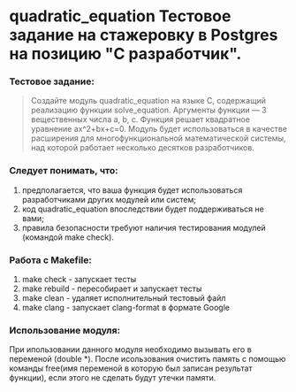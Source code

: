 # quadratic_equation Тестовое задание на стажеровку в Postgres на позицию "С разработчик".

### Тестовое задание:
> Создайте модуль quadratic_equation на языке C, содержащий реализацию функции solve_equation. Аргументы функции — 3 вещественных числа a, b, c. Функция решает квадратное
> уравнение ax^2+bx+c=0.  Модуль будет использоваться в качестве расширения для многофункциональной математической системы, над которой работает несколько десятков разработчиков.

### Следует понимать, что:
1) предполагается, что ваша функция будет использоваться разработчиками других модулей или систем;
2) код quadratic_equation впоследствии будет поддерживаться не вами;
3) правила безопасности требуют наличия тестирования модулей (командой make check).


### Работа с Makefile:
1) make check - запускает тесты
2) make rebuild - пересобирает и запускает тесты
3) make clean - удаляет исполнительный тестовый файл
4) make clang - запускает clang-format в формате Google

### Использование модуля:
При ипользовании данного модуля необходимо вызывать его в переменой (double *). После исользования очистить память с помощью команды free(имя переменой в которую был записан результат функции), если этого не сделать будут утечки памяти.
